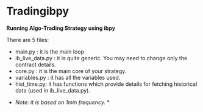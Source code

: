 # Tradingibpy

**Running Algo-Trading Strategy using ibpy**

There are 5 files:
- main.py : it is the main loop
- ib_live_data.py : it is quite generic. You may need to change only the contract details.
- core.py : it is the main core of your strategy.
- variables.py : it has all the variables used.
- hist_time.py: it has functions which provide details for fetching historical data (used in ib_live_data.py).


* *Note: it is based on 1min frequency.* *
